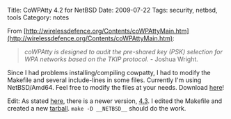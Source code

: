 Title: CoWPAtty 4.2 for NetBSD
Date: 2009-07-22
Tags: security, netbsd, tools
Category: notes

From [http://wirelessdefence.org/Contents/coWPAttyMain.htm](http://wirelessdefence.org/Contents/coWPAttyMain.htm):

>*coWPAtty is designed to audit the pre-shared key (PSK) selection for WPA networks based on the TKIP protocol.* - Joshua Wright.

Since I had problems installing/compiling cowpatty, I had to modify the Makefile and several include-lines in some files. Currently I'm using NetBSD/Amd64. Feel free to modify the files at your needs. [][1]Download [here][2]!

Edit: As stated [here][3], there is a newer version, [4.3][4]. I edited the Makefile and created a new [tarball][5]. `make -D __NETBSD__` should do the work.

 [1]: http://dornea.nu/system/files/cowpatty-4.2-NetBSD.tar_.gz
 [2]: http://ul.to/vexnr9
 [3]: http://www.renderlab.net/projects/WPA-tables/
 [4]: http://www.willhackforsushi.com/code/cowpatty/4.3/cowpatty-4.3.tgz
 [5]: http://ul.to/2jvm0j
